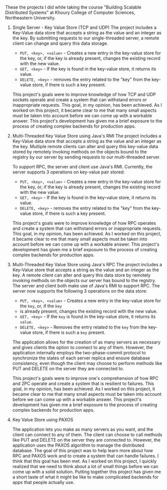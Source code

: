These the projects I did while taking the course "Building Scalable Distributed Systems" at Khoury College of Computer Sciences, Northeastern University.

1. Single Server - Key Value Store (TCP and UDP)
   The project includes a Key-Value data store that accepts a string as the value and an integer as the key. By submitting requests to our single-threaded server, a remote client can change and query this data storage.

    - `PUT, <key>, <value>` - Creates a new entry in the key-value store for the key, or, if the key is already present, changes the existing record with the new value.
    - `GET, <key>` - If the key is found in the key-value store, it returns its value.
    - `DELETE, <key>` - removes the entry related to the "key" from the key-value store, if there is such a key present.

    This project's goals were to improve knowledge of how TCP and UDP sockets operate and create a system that can withstand errors or inappropriate requests. This goal, in my opinion, has been achieved. As I worked on this project, it became clear to me that many small aspects must be taken into account before we can come up with a workable answer.
    This project's development has given me a brief exposure to the process of creating complex backends for production apps.

2. Multi-Threaded Key Value Store using Java's RMI
   The project includes a Key-Value data store that accepts a string as the value and an integer as the key.
    Multiple remote clients can alter and query this key-value data stored by remotely invoking methods on the objects bound to the registry by our server by sending requests to our multi-threaded server.

    To support RPC, the server and client use Java's RMI. Currently, the server supports 3 operations on key-value pair stored:

    - `PUT, <key>, <value>` - Creates a new entry in the key-value store for the key, or, if the key is already present,
    changes the existing record with the new value.
    - `GET, <key>` - If the key is found in the key-value store, it returns its value.
    - `DELETE, <key>` - removes the entry related to the "key" from the key-value store, if there is such a key present.

    This project's goals were to improve knowledge of how RPC operates and create a system that can withstand errors or inappropriate requests. This goal, in my opinion, has been achieved. As I worked on this project, it became clear to me that many small aspects must be taken into account before we can come up with a workable answer.
    This project's development has given me a brief exposure to the process of creating complex backends for production apps.

3. Multi-Threaded Key Value Store using Java's RPC
   The project includes a Key-Value store that accepts a string as the value and an integer as the key. A remote client can alter and query this data store by remotely invoking methods on the objects our server has bound to the registry. The server and client both make use of Java's RMI to support RPC. 
   The server now supports the following 3 operations on the data store:

    - `PUT, <key>, <value>` - Creates a new entry in the key-value store for the `key`, or, if the `key`
    - is already present, changes the existing record with the new value.
    - `GET, <key>` -  If the `key` is found in the key-value store, it returns its `value`.
    - `DELETE, <key>` - Removes the entry related to the `key` from the key-value store, if there is such a `key` present.

    The application allows for the creation of as many servers as necessary and gives clients the option to connect to any of them.
    However, the application internally employs the two-phase-commit protocol to synchronize the states of each server replica and ensure database consistency, even though the client may choose to perform  methods like PUT and DELETE on the server they are connected to.

    This project's goals were to improve one's comprehension of how RPC and 2PC operate and create a system that is resilient to failures. This goal, in my opinion, has been achieved. As I worked on this project, it became clear to me that many small aspects must be taken into account before we can come up with a workable answer.
    This project's development has given me a brief exposure to the process of creating complex backends for production apps.

4. Key Value Store using PAXOS

    The application lets you make as many servers as you want, and the client can connect to any of them. The client can choose to call methods like PUT and DELETE on the server they are connected to. 
    However, the application uses the PAXOS algorithm to manage the distributed database.
    The goal of this project was to help learn more about how RPC and PAXOS work and to create a system that can handle failures. I think that this goal has been met.
    As I worked on this project, I quickly realized that we need to think about a lot of small things before we can come up with a solid solution.
    Putting together this project has given me a short taste of what it might be like to make complicated backends for apps that people actually use.
